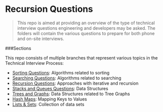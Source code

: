 # Recursion Questions

>This repo is aimed at providing an overview of the type of technical interview questions engineering and developers may be asked.
>The folders will contain the various questions to prepare for both phone and on-site interviews.

###Sections

This repo consists of multiple branches that represent various topics in the Technical Interview Process:

  - [Sorting Questions]: Algorithms related to sorting
  - [Searching Questions]: Algorithms related to searching
  - [Recursion Questions]: Approaches with iterative and recursion 
  - [Stacks and Queues Questions]: Data Structures
  - [Trees and Graphs]: Data Structures related to Tree Graphs
  - [Hash Maps]: Mapping Keys to Values 
  - [Lists & Sets]: Collection of data sets



[Sorting Questions]: <https://github.com/WilliamHoang/interview_process/tree/Interview_Format>
[Searching Questions]: <https://github.com/WilliamHoang/interview_process/tree/Categories_of_Questions>
[Recursion Questions]: <https://github.com/WilliamHoang/interview_process/tree/Algorithms>
[Stacks and Queues Questions]: <https://github.com/WilliamHoang/interview_process/tree/Communications_and_Presentation>
[Trees and Graphs]: <https://github.com/WilliamHoang/interview_process/tree/Preparation>
[Hash Maps]: <https://github.com/WilliamHoang/interview_process/tree/Candidate_Evaluation>
[Lists & Sets]: <https://github.com/WilliamHoang/interview_process/tree/Phone_Interviews>


